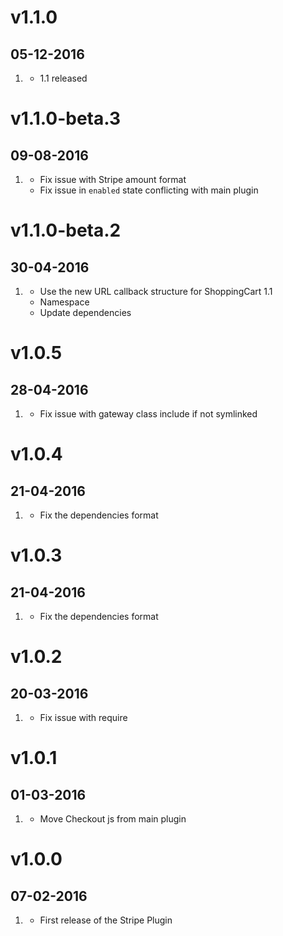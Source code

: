 # v1.1.0
## 05-12-2016

1. [](#new)
    * 1.1 released

# v1.1.0-beta.3
## 09-08-2016

1. [](#bugfix)
    * Fix issue with Stripe amount format
    * Fix issue in `enabled` state conflicting with main plugin

# v1.1.0-beta.2
## 30-04-2016

1. [](#new)
    * Use the new URL callback structure for ShoppingCart 1.1
    * Namespace
    * Update dependencies

# v1.0.5
## 28-04-2016

1. [](#bugfix)
    * Fix issue with gateway class include if not symlinked

# v1.0.4
## 21-04-2016

1. [](#bugfix)
    * Fix the dependencies format

# v1.0.3
## 21-04-2016

1. [](#bugfix)
    * Fix the dependencies format

# v1.0.2
## 20-03-2016

1. [](#bugfix)
    * Fix issue with require

# v1.0.1
## 01-03-2016

1. [](#bugfix)
    * Move Checkout js from main plugin

# v1.0.0
## 07-02-2016

1. [](#new)
    * First release of the Stripe Plugin